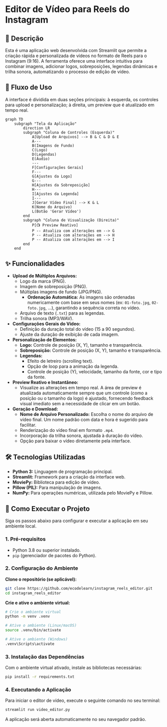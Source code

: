 # Editor de Vídeo para Reels do Instagram

## 📖 Descrição

Esta é uma aplicação web desenvolvida com Streamlit que permite a criação rápida e personalizada de vídeos no formato de Reels para o Instagram (9:16). A ferramenta oferece uma interface intuitiva para combinar imagens, adicionar logos, sobreposições, legendas dinâmicas e trilha sonora, automatizando o processo de edição de vídeo.

## 🌊 Fluxo de Uso

A interface é dividida em duas seções principais: à esquerda, os controles para upload e personalização; à direita, um preview que é atualizado em tempo real.

```mermaid
graph TD
    subgraph "Tela da Aplicação"
        direction LR
        subgraph "Coluna de Controles (Esquerda)"
            A[Upload de Arquivos] --> B & C & D & E
            A---
            B(Imagens de Fundo)
            C(Logo)
            D(Legendas)
            E(Áudio)
            ---
            F[Configurações Gerais]
            F---
            G[Ajustes da Logo]
            G---
            H[Ajustes da Sobreposição]
            H---
            I[Ajustes da Legenda]
            I---
            J[Gerar Vídeo Final] --> K & L
            K(Nome do Arquivo)
            L(Botão 'Gerar Vídeo')
        end
        subgraph "Coluna de Visualização (Direita)"
            P[📺 Preview Reativo]
            P -- Atualiza com alterações em --> G
            P -- Atualiza com alterações em --> H
            P -- Atualiza com alterações em --> I
        end
    end
```

## ✨ Funcionalidades

-   **Upload de Múltiplos Arquivos:**
    -   Logo da marca (PNG).
    -   Imagem de sobreposição (PNG).
    -   Múltiplas imagens de fundo (JPG/PNG).
        -   **Ordenação Automática:** As imagens são ordenadas numericamente com base em seus nomes (ex: `01-foto.jpg`, `02-foto.jpg`, ...), garantindo a sequência correta no vídeo.
    -   Arquivo de texto (`.txt`) para as legendas.
    -   Trilha sonora (MP3/WAV).
-   **Configurações Gerais do Vídeo:**
    -   Definição da duração total do vídeo (15 a 90 segundos).
    -   Ajuste da duração de exibição de cada imagem.
-   **Personalização de Elementos:**
    -   **Logo:** Controle de posição (X, Y), tamanho e transparência.
    -   **Sobreposição:** Controle de posição (X, Y), tamanho e transparência.
    -   **Legendas:**
        -   Efeito de letreiro (scrolling text).
        -   Opção de loop para a animação da legenda.
        -   Controle de posição (Y), velocidade, tamanho da fonte, cor e tipo da fonte.
-   **Preview Reativo e Instantâneo:**
    -   Visualize as alterações em tempo real. A área de preview é atualizada automaticamente sempre que um controle (como a posição ou o tamanho da logo) é ajustado, fornecendo feedback visual imediato sem a necessidade de clicar em um botão.
-   **Geração e Download:**
    -   **Nome de Arquivo Personalizado:** Escolha o nome do arquivo de vídeo final. Um nome padrão com data e hora é sugerido para facilitar.
    -   Renderização do vídeo final em formato `.mp4`.
    -   Incorporação da trilha sonora, ajustada à duração do vídeo.
    -   Opção para baixar o vídeo diretamente pela interface.

## 🛠️ Tecnologias Utilizadas

-   **Python 3:** Linguagem de programação principal.
-   **Streamlit:** Framework para a criação da interface web.
-   **MoviePy:** Biblioteca para edição de vídeo.
-   **Pillow (PIL):** Para manipulação de imagens.
-   **NumPy:** Para operações numéricas, utilizada pelo MoviePy e Pillow.

## 🚀 Como Executar o Projeto

Siga os passos abaixo para configurar e executar a aplicação em seu ambiente local.

### 1. Pré-requisitos

-   Python 3.8 ou superior instalado.
-   `pip` (gerenciador de pacotes do Python).

### 2. Configuração do Ambiente

**Clone o repositório (se aplicável):**
```bash
git clone https://github.com/ecodelearn/instagram_reels_editor.git
cd instagram_reels_editor
```

**Crie e ative o ambiente virtual:**
```bash
# Crie o ambiente virtual
python -m venv .venv

# Ative o ambiente (Linux/macOS)
source .venv/bin/activate

# Ative o ambiente (Windows)
.venv\Scripts\activate
```

### 3. Instalação das Dependências

Com o ambiente virtual ativado, instale as bibliotecas necessárias:
```bash
pip install -r requirements.txt
```

### 4. Executando a Aplicação

Para iniciar o editor de vídeo, execute o seguinte comando no seu terminal:
```bash
streamlit run video_editor.py
```

A aplicação será aberta automaticamente no seu navegador padrão.